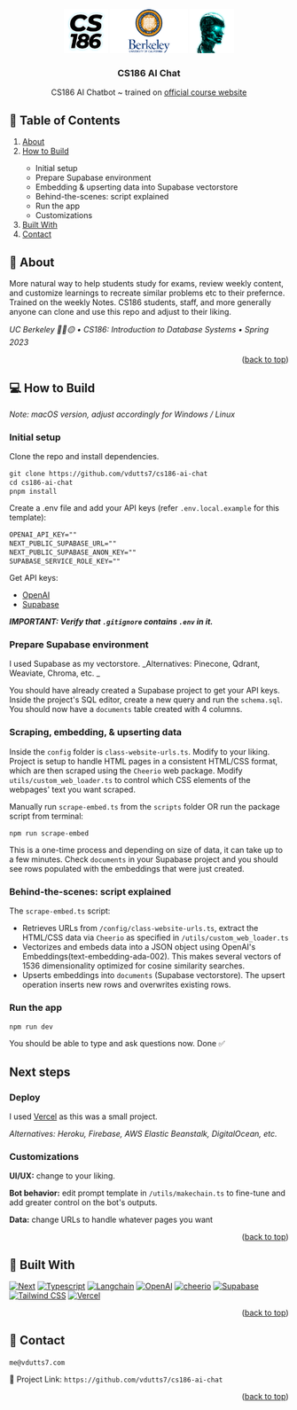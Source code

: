 <!-- PROJECT LOGO -->
<br />
<div align="center">
    <img src="https://github.com/vdutts7/cs186-ai-chat/blob/main/public/cs186.png" alt="Logo" width="80" height="80">
    <img src="https://github.com/vdutts7/cs186-ai-chat/blob/main/public/UC-Berkeley-Emblem.png" alt="Logo" width="140" height="80">
    <img src="https://github.com/vdutts7/cs186-ai-chat/blob/main/public/robot.png" alt="Logo" width="80" height="80">
  </a>
  <h3 align="center">CS186 AI Chat</h3>
  <p align="center">
    CS186 AI Chatbot ~ trained on <a href="https://cs186berkeley.net/">official course website</a>
  </p>
</div>

<!-- TABLE OF CONTENTS -->
## 📖 Table of Contents
  <ol>
    <li><a href="#about">About</a></li>
    <li><a href="#how-to-build">How to Build</a></li>
        <ul>
             <li>Initial setup</li>
             <li>Prepare Supabase environment</li>
             <li>Embedding & upserting data into Supabase vectorstore</li>
             <li>Behind-the-scenes: script explained</li>
             <li>Run the app</li>
             <li>Customizations</li>
        </ul>
    <li><a href="#built-with">Built With</a></li>
    <li><a href="#contact">Contact</a></li>
  </ol>



<!-- ABOUT -->
## 📝 About

More natural way to help students study for exams, review weekly content, and customize learnings to recreate similar problems etc to their prefernce. Trained on the weekly Notes. CS186 students, staff, and more generally anyone can clone and use this repo and adjust to their liking.

_UC Berkeley 🐻🔵🟡 • CS186: Introduction to Database Systems • Spring 2023_ 

<p align="right">(<a href="#readme-top">back to top</a>)</p> 

## 💻 How to Build 

_Note: macOS version, adjust accordingly for Windows / Linux_

### Initial setup

Clone the repo and install dependencies.

```
git clone https://github.com/vdutts7/cs186-ai-chat
cd cs186-ai-chat
pnpm install
```

Create a .env file and add your API keys (refer `.env.local.example` for this template):

```
OPENAI_API_KEY=""
NEXT_PUBLIC_SUPABASE_URL=""
NEXT_PUBLIC_SUPABASE_ANON_KEY=""
SUPABASE_SERVICE_ROLE_KEY=""
```

Get API keys:
- [OpenAI](https://help.openai.com/en/articles/4936850-where-do-i-find-my-secret-api-key)
- [Supabase](https://supabase.com/docs) 

_**IMPORTANT: Verify that `.gitignore` contains `.env` in it.**_


### Prepare Supabase environment

I used Supabase as my vectorstore. _Alternatives: Pinecone, Qdrant, Weaviate, Chroma, etc. _

You should have already created a Supabase project to get your API keys. Inside the project's SQL editor, create a new query and run the `schema.sql`. You should now have a `documents` table created with 4 columns.


### Scraping, embedding, & upserting data

Inside the `config` folder is `class-website-urls.ts`. Modify to your liking. Project is setup to handle HTML pages in a consistent HTML/CSS format, which are then scraped using the `Cheerio` web package. Modify `utils/custom_web_loader.ts` to control which CSS elements of the webpages' text you want scraped.

Manually run `scrape-embed.ts` from the `scripts` folder OR run the package script from terminal:

```
npm run scrape-embed
```

This is a one-time process and depending on size of data, it can take up to a few minutes. Check `documents` in your Supabase project and you should see rows populated with the embeddings that were just created.


### Behind-the-scenes: script explained

The `scrape-embed.ts` script:

- Retrieves URLs from `/config/class-website-urls.ts`, extract the HTML/CSS data via `Cheerio` as specified in `/utils/custom_web_loader.ts` 
- Vectorizes and embeds data into a JSON object using OpenAI's Embeddings(text-embedding-ada-002). This makes several vectors of 1536 dimensionality optimized for cosine similarity searches.
- Upserts embeddings into `documents` (Supabase vectorstore). The upsert operation inserts new rows and overwrites existing rows.


### Run the app

```
npm run dev
```

You should be able to type and ask questions now. Done ✅ 


## Next steps

### Deploy

I used [Vercel](https://vercel.com/dashboard) as this was a small project.

_Alternatives: Heroku, Firebase, AWS Elastic Beanstalk, DigitalOcean, etc._

### Customizations

**UI/UX:** change to your liking. 

**Bot behavior:** edit prompt template in `/utils/makechain.ts` to fine-tune and add greater control on the bot's outputs.

**Data:** change URLs to handle whatever pages you want

<p align="right">(<a href="#readme-top">back to top</a>)</p>


<!-- BUILT WITH -->
## 🔧 Built With
[![Next][Next]][Next-url]
[![Typescript][Typescript]][Typescript-url]
[![Langchain][Langchain]][Langchain-url]
[![OpenAI][OpenAI]][OpenAI-url]
[![cheerio][cheerio]][cheerio-url]
[![Supabase][Supabase]][Supabase-url]
[![Tailwind CSS][TailwindCSS]][TailwindCSS-url]
[![Vercel][Vercel]][Vercel-url]

<p align="right">(<a href="#readme-top">back to top</a>)</p>


<!-- CONTACT -->
## 👤 Contact

`me@vdutts7.com` 

🔗 Project Link: `https://github.com/vdutts7/cs186-ai-chat`

<p align="right">(<a href="#readme-top">back to top</a>)</p>


<!-- MARKDOWN LINKS & IMAGES -->
<!-- https://www.markdownguide.org/basic-syntax/#reference-style-links -->


[Next]: https://img.shields.io/badge/next.js-000000?style=for-the-badge&logo=nextdotjs&logoColor=white
[Next-url]: https://nextjs.org/

[Langchain]: https://img.shields.io/badge/🦜🔗Langchain-DD0031?style=for-the-badge&color=<brightgreen>
[Langchain-url]: https://langchain.com/

[TailwindCSS]: https://img.shields.io/badge/Tailwind_CSS-38B2AC?style=for-the-badge&logo=tailwind-css&logoColor=skyblue&color=0A192F
[TailwindCSS-url]: https://tailwindcss.com/

[OpenAI]: https://img.shields.io/badge/OpenAI%20ada--002%20GPT--3-0058A0?style=for-the-badge&logo=openai&logoColor=white&color=4aa481
[OpenAI-url]: https://openai.com/

[cheerio]: https://img.shields.io/badge/cheerio-DD0031?style=for-the-badge&logo=https://github.com/vdutts7/cs186-ai-chat/public/cheerio-logo.png&logoColor=white&color=db903c
[cheerio-url]: https://cheerio.js.org/

[TypeScript]: https://img.shields.io/badge/TypeScript-007ACC?style=for-the-badge&logo=typescript&logoColor=white
[Typescript-url]: https://www.typescriptlang.org/

[Supabase]: https://img.shields.io/badge/Supabase%20pgvector-FFCA28?style=for-the-badge&logo=Supabase&logoColor=49E879&color=black
[Supabase-url]: https://Supabase.com/

[Vercel]: https://img.shields.io/badge/Vercel-FFFFFF?style=for-the-badge&logo=Vercel&logoColor=white&color=black
[Vercel-url]: https://Vercel.com/


